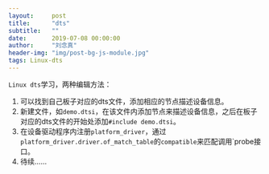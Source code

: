 ```yaml
---
layout:     post
title:      "dts"
subtitle:   ""
date:       2019-07-08 00:00:00
author:     "刘念真"
header-img: "img/post-bg-js-module.jpg"
tags: Linux-dts
---
```


`Linux dts`学习，两种编辑方法：

1. 可以找到自己板子对应的dts文件，添加相应的节点描述设备信息。
2. 新建文件，如`demo.dtsi`，在该文件内添加节点来描述设备信息，之后在板子对应的dts文件的开始处添加`#include demo.dtsi`。
3. 在设备驱动程序内注册`platform_driver`，通过`platform_driver.driver.of_match_table`的`compatible`来匹配调用`probe接口。
4. 待续......